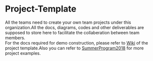 # Project-Template
All the teams need to create your own team projects under this organization.All the docs, diagrams, codes and other deliverables are supposed to store here to facilitate the collaberation between team members.  
For the docs required for demo construction, please refer to [Wiki](https://github.com/summerprogram2019/Project-Template/wiki) of the project template.Also you can refer to [SummerProgram2018](https://github.com/SummerProgram2018) for more project examples.
